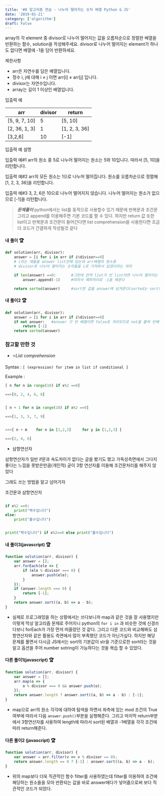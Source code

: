 ```yaml
---
title: '#8 알고리즘 연습 - 나누어 떨어지는 숫자 배열 Python & JS'
date: '2019-01-21'
category: ['algorithm']
draft: False
---
```


array의 각 element 중 divisor로 나누어 떨어지는 값을 오름차순으로 정렬한 배열을 반환하는 함수, solution을 작성해주세요.
divisor로 나누어 떨어지는 element가 하나도 없다면 배열에 -1을 담아 반환하세요.

제한사항

-   arr은 자연수를 담은 배열입니다.
-   정수 i, j에 대해 i ≠ j 이면 arr[i] ≠ arr[j] 입니다.
-   divisor는 자연수입니다.
-   array는 길이 1 이상인 배열입니다.

입출력 예

| arr           | divisor | return        |
| ------------- | ------- | ------------- |
| [5, 9, 7, 10] | 5       | [5, 10]       |
| [2, 36, 1, 3] | 1       | [1, 2, 3, 36] |
| [3,2,6]       | 10      | [-1]          |

입출력 예 설명

입출력 예#1
arr의 원소 중 5로 나누어 떨어지는 원소는 5와 10입니다. 따라서 [5, 10]을 리턴합니다.

입출력 예#2
arr의 모든 원소는 1으로 나누어 떨어집니다. 원소를 오름차순으로 정렬해 [1, 2, 3, 36]을 리턴합니다.

입출력 예#3
3, 2, 6은 10으로 나누어 떨어지지 않습니다. 나누어 떨어지는 원소가 없으므로 [-1]을 리턴합니다.

> **_문제풀이_**
> python에서는 list를 동적으로 사용할수 있기 때문에 반복문과 조건문 그리고 append를 이용해주면 기본 코드를 짤 수 있다.
> 하지만 return 값 또한 list이고 반복문과 조건문이 들어간다면
> list comprehension을 사용한다면 조금더 코드가 간결하게 작성될것 같다

#### 내 풀이 🏆

```python
def solution(arr, divisor):
    answer = [i for i in arr if i%divisor==0]
    # i라는 애들을 answer list안에 담는데 arr배열의 원소중
    # divisor로 나누어 떨어지는 숫자들을 i로 가져와서 담겠다라는 의미

    if len(answer) ==0:       #그런데 만약 list가 빈 list라면 나누어 떨어지는 숫자가 없는것
        answer.append(-1)     #따라서 예외처리로 -1을 해준다

    return sorted(answer)     #sort한 값을 answer에 넘겨준다(sorted는 sort와 달리 원래 배열을 바꾸지X)

```

#### 내 풀이2 🏆

```python
def solution(arr, divisor):
    answer = [i for i in arr if i%divisor==0]
    if not answer:   #answer 가 빈 배열이면 false로 처리되므로 not을 붙여 빈배열일 경우 -1을 담은 배열을 리턴해준다.
        return [-1]
    return sorted(answer)
```

### 참고할 만한 것

-   ⭐*List comprehension*

Syntax : `[ (expression) for item in list if conditional ]`

Example :

```python
[ n for n in range(10) if x%2 ==0]

==>[0, 2, 4, 6, 8]


[ n + 1 for n in range(10) if x%2 ==0]

==>[1, 3, 5, 7, 9]


>>>[ n + m    for n in [1,2,3]     for y in [1,2,3] ]

==>[2, 4, 6]
```

-   삼항연산자

삼항연산자가 일반 if문과 속도차이가 없다는 글을 봤기도 했고
가독성측면에서 그다지 좋다는 느낌을 못받은만큼(개인적) 굳이 3항 연산자를 이용해 조건문처리를 해주지 않았다

그래도 쓰는 방법을 알고 넘어가자

조건문과 삼항연산자

```python

if x%2 ==0:
    print("짝수입니다")
else:
    print("홀수입니다")


print("짝수입니다") if x%2==0 else print("홀수입니다")

```

#### 내 풀이3(javascript) 🏆

```javascript
function solution(arr, divisor) {
    var answer = [];
    arr.forEach(ele => {
        if (ele % divisor === 0) {
            answer.push(ele);
        }
    });
    if (answer.length === 0) {
        return [-1];
    }
    return answer.sort((a, b) => a - b);
}
```

-   실제로 프로그래밍을 하는 상황에서는 쓰다보니까 map과 같은 것을 잘 사용했지만 이렇게 막상 알고리즘 문제로 주어지니
    python의 `for i in` 과 비슷한 것에 신경쓰다보니 forEach가 가장 먼저 떠올랐던 것 같다.
    그리고 다른 코드와 비교해봐도 삼항연산자와 같은 활용도 측면에서 많이 부족했던 코드가 아닌가싶다.
    하지만 해당 문제를 풀면서 다시금 JS에서는 sort의 기본값이 str을 기준으로한 sort라는 것을 알고 옵션을 주어 number sotring이 가능하다는 것을 복습 할 수 있었다.

#### 다른 풀이1(javascript) 🏆

```javascript
function solution(arr, divisor) {
    var answer = [];
    arr.map(o => {
        o % divisor === 0 && answer.push(o);
    });
    return answer.length ? answer.sort((a, b) => a - b) : [-1];
}
```

-   map으로 arr의 원소 각각에 대하여 탐색을 하면서 좌측에 있는 mod 조건의 True 여부에 따라서 다음 `answer.push()`부분을 실행해준다.
    그리고 마지막 return부분에서 3항연산자를 사용하여 length에 따라서 sort된 배열과 -1배열을 각각 조건에 따라 return해준다.

#### 다른 풀이2 (javascript) 🏆

```javascript
function solution(arr, divisor) {
    var answer = arr.filter(v => v % divisor == 0);
    return answer.length == 0 ? [-1] : answer.sort((a, b) => a - b);
}
```

-   위의 map보다 더욱 직관적인 함수 filter를 사용하였는데 filter를 이용하여 조건에 해당하는 원소들을 모아 반환되는 값을 바로 answer에다가 넣어줌으로써 보다 직관적인 코드가 되었다.
